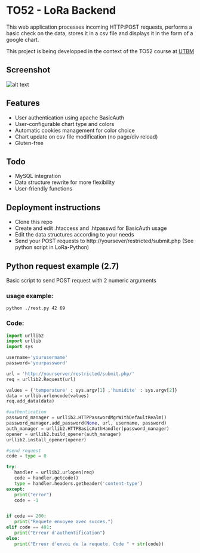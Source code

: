 # TO52 - LoRa Backend
This web application processes incoming HTTP:POST requests, performs a basic check on the data, stores it in a csv file and displays it in the form of a google chart.

This project is being developped in the context of the TO52 course at [UTBM](http://utbm.fr)

## Screenshot 

![alt text](http://dantz.fr/TO52/screenshot.png  "Application screenshot")


## Features
- User authentication using apache BasicAuth
- User-configurable chart type and colors
- Automatic cookies management for color choice
- Chart update on csv file modification (no page/div reload)
- Gluten-free

## Todo
- MySQL integration
- Data structure rewrite for more flexibility
- User-friendly functions

## Deployment instructions
- Clone this repo
- Create and edit .htaccess and .htpasswd for BasicAuth usage
- Edit the data structures according to your needs
- Send your POST requests to http://yoursever/restricted/submit.php (See python script in LoRa-Python)

 ## Python request example (2.7)
 Basic script to send POST request with 2 numeric arguments
### usage example:
 ```
 python ./rest.py 42 69
 ```
 ### Code:
 ```python
import urllib2
import urllib
import sys

username='yourusername'
password='yourpassword'

url = 'http://yourserver/restricted/submit.php/'
req = urllib2.Request(url)

values = {'temperature' : sys.argv[1] ,'humidite' : sys.argv[2]}
data = urllib.urlencode(values)
req.add_data(data)

#authentication
password_manager = urllib2.HTTPPasswordMgrWithDefaultRealm()
password_manager.add_password(None, url, username, password)
auth_manager = urllib2.HTTPBasicAuthHandler(password_manager)
opener = urllib2.build_opener(auth_manager)
urllib2.install_opener(opener)

#send request
code = type = 0

try:
	handler = urllib2.urlopen(req)
	code = handler.getcode()
	type = handler.headers.getheader('content-type')
except:
	print("error")
	code = -1


if code == 200:
	print("Requete envoyee avec succes.")
elif code == 401:
	print("Erreur d'authentification")
else:
	print("Erreur d'envoi de la requete. Code " + str(code))

```